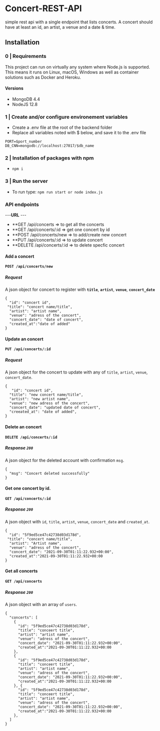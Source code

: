 # Concert-REST-API
simple rest api with a single endpoint that lists concerts. A concert should have at least an id, an artist, a venue and a date & time.

## **Installation**
### **0 | Requirements**

This project can run on virtually any system where Node.js is supported. This means it runs on Linux, macOS, Windows as well as container solutions such as Docker and Heroku.
#### **Versions**
- MongoDB 4.4 
- NodeJS 12.8 

### **1 | Create and/or configure environement variables**
- Create a .env file at the root of the backend folder
- Replace all variables noted with $ below, and save it to the .env file
```
PORT=$port_number
DB_CNN=mongodb://localhost:27017/$db_name
```
### **2 | Installation of packages with npm**

- `npm i`

### **3 | Run the server**
- To run type: `npm run start or node index.js`

### **API endpoints**

---**URL** ---

- **GET   /api/concerts      => to get all the concerts
- **GET   /api/concerts/:id   => get one concert by id
- **POST  /api/concerts/new   => to add/create new concert 
- **PUT    /api/concerts/:id   => to update concert
- **DELETE  /api/concerts/:id   => to delete specfic concert

#### **Add a concert**

**`POST /api/concerts/new`**

##### **Request**

A json object for concert to register with **`title`**, **`artist`**, **`venue`**, **`concert_date`**
```
{
  "id": "concert id",
 "title": "concert name/title",
  "artist": "artist name",
  "venue": "adress of the concert",
  "concert_date": "date of concert",
  "created_at":"date of added"
}
```
#### **Update an concert**

**`PUT /api/concerts/:id`**

##### **Request**

A json object for the concert to update with any of `title`, `artist`, `venue`, `concert_date`.

```
{ 
   "id": "concert id",
  "title": "new concert name/title",
  "artist": "new artist name",
  "venue": "new adress of the concert",
  "concert_date": "updated date of concert",
  "creeated_at": "date of added",
}
```
#### **Delete an concert**

**`DELETE /api/concerts/:id`**

##### **Response `200`**

A json object for the deleted account with confirmation `msg`.

```
{
  "msg": "Concert deleted successfully"
}
```
#### Get one concert by id.
**`GET /api/concerts/:id`**
##### **Response `200`**
A json object with  `id`, `title`, `artist`, `venue`, `concert_date` and `created_at`.

```
{
  "id": "5f9ed5ce47c42738d03d178d",
 "title": "concert name/title",
  "artist": "Artist name",
  "venue": "adress of the concert",
  "concert_date": "2021-09-30T01:11:22.932+00:00",
  "created_at":"2021-09-30T01:11:22.932+00:00
}
```

#### Get all concerts

**`GET /api/concerts`**

##### **Response `200`**

A json object with  an array of `users`.

```
{
  "concerts": [
    {
      "id": "5f9ed5ce47c42738d03d178d",
      "title": "conceert title",
      "artist": "artist name",
      "venue": "adress of the concert",
      "concert_date": "2021-09-30T01:11:22.932+00:00",
      "created_at":"2021-09-30T01:11:22.932+00:00
    },
    {
      "id": "5f9ed5ce47c42738d03d178d",
      "title": "conceert title",
      "artist": "artist name",
      "venue": "adress of the concert",
      "concert_date": "2021-09-30T01:11:22.932+00:00",
      "created_at":"2021-09-30T01:11:22.932+00:00
    }, {
      "id": "5f9ed5ce47c42738d03d178d",
      "title": "conceert title",
      "artist": "artist name",
      "venue": "adress of the concert",
      "concert_date": "2021-09-30T01:11:22.932+00:00",
      "created_at":"2021-09-30T01:11:22.932+00:00
    },
  ]
}
```
